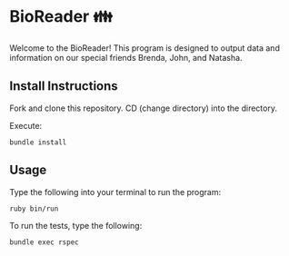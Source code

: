 # BioReader :family:

Welcome to the BioReader! 
This program is designed to output data and information on our special friends Brenda, John, and Natasha.


## Install Instructions
Fork and clone this repository. CD (change directory) into the directory.

Execute:

```bundle install```

## Usage

Type the following into your terminal to run the program:

```ruby bin/run``` 

To run the tests, type the following:

```bundle exec rspec```


